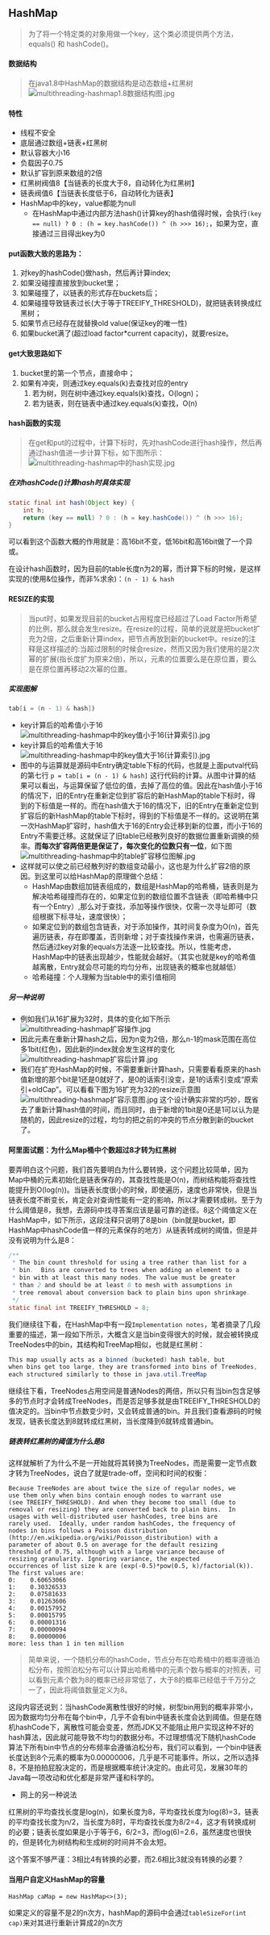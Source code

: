 ## HashMap
> 为了将一个特定类的对象用做一个key，这个类必须提供两个方法，equals() 和 hashCode()。

#### 数据结构
> 在java1.8中HashMap的数据结构是动态数组+红黑树<br>
![multithreading-hashmap1.8数据结构图.jpg](../resource/multithreading/multithreading-hashmap1.8数据结构图.jpg)

#### 特性
* 线程不安全
* 底层通过数组+链表+红黑树
* 默认容器大小16
* 负载因子0.75
* 默认扩容到原来数组的2倍
* 红黑树阀值8【当链表的长度大于8，自动转化为红黑树】
* 链表阀值6【当链表长度低于6，自动转化为链表】
* HashMap中的key，value都能为null
    * 在HashMap中通过内部方法hash()计算key的hash值得时候，会执行`(key == null) ? 0 : (h = key.hashCode()) ^ (h >>> 16);`，如果为空，直接通过三目得出key为0

#### put函数大致的思路为：
1. 对key的hashCode()做hash，然后再计算index;
2. 如果没碰撞直接放到bucket里；
3. 如果碰撞了，以链表的形式存在buckets后；
4. 如果碰撞导致链表过长(大于等于TREEIFY_THRESHOLD)，就把链表转换成红黑树；
5. 如果节点已经存在就替换old value(保证key的唯一性)
6. 如果bucket满了(超过load factor*current capacity)，就要resize。

#### get大致思路如下
1. bucket里的第一个节点，直接命中；
2. 如果有冲突，则通过key.equals(k)去查找对应的entry
    1. 若为树，则在树中通过key.equals(k)查找，O(logn)；
    2. 若为链表，则在链表中通过key.equals(k)查找，O(n)


#### hash函数的实现
> 在get和put的过程中，计算下标时，先对hashCode进行hash操作，然后再通过hash值进一步计算下标，如下图所示：
![multithreading-hashmap中的hash实现.jpg](../resource/multithreading/multithreading-hashmap中的hash实现.jpg)

##### 在对hashCode()计算hash时具体实现
```java
static final int hash(Object key) {
    int h;
    return (key == null) ? 0 : (h = key.hashCode()) ^ (h >>> 16);
}
```
可以看到这个函数大概的作用就是：高16bit不变，低16bit和高16bit做了一个异或。

在设计hash函数时，因为目前的table长度n为2的幂，而计算下标的时候，是这样实现的(使用&位操作，而非%求余)：`(n - 1) & hash`

#### RESIZE的实现
> 当put时，如果发现目前的bucket占用程度已经超过了Load Factor所希望的比例，那么就会发生resize。在resize的过程，简单的说就是把bucket扩充为2倍，之后重新计算index，把节点再放到新的bucket中。resize的注释是这样描述的:当超过限制的时候会resize，然而又因为我们使用的是2次幂的扩展(指长度扩为原来2倍)，所以，元素的位置要么是在原位置，要么是在原位置再移动2次幂的位置。

##### 实现图解
```java
tab[i = (n - 1) & hash])
```
* key计算后的哈希值小于16
![multithreading-hashmap中的key值小于16(计算索引).jpg](../resource/multithreading/multithreading-hashmap中的key值小于16(计算索引).jpg)
* key计算后的哈希值大于16
![multithreading-hashmap中的key值大于16(计算索引).jpg](../resource/multithreading/multithreading-hashmap中的key值大于16(计算索引).jpg)
* 图中的与运算就是源码中Entry确定table下标的代码，也就是上面putval代码的第七行 `p = tab[i = (n - 1) & hash]` 这行代码的计算。从图中计算的结果可以看出，与运算保留了低位的值，去掉了高位的值。因此在hash值小于16的情况下，旧的Entry在重新定位到扩容后的新HashMap的table下标时，得到的下标值是一样的。而在hash值大于16的情况下，旧的Entry在重新定位到扩容后的新HashMap的table下标时，得到的下标值是不一样的。这说明在第一次HashMap扩容时，hash值大于16的Entry会迁移到新的位置，而小于16的Entry不需要迁移。这就保证了旧table已经散列良好的数据位置重新调换的频率。**而每次扩容两倍更是保证了，每次变化的位数只有一位**，如下图
![multithreading-hashmap中的table扩容移位图解.jpg](../resource/multithreading/multithreading-hashmap中的table扩容移位图解.jpg)
* 这样就可以使之前已经散列好的数组变动最小，这也是为什么扩容2倍的原因。到这里可以给HashMap的原理做个总结：
    * HashMap由数组加链表组成的，数组是HashMap的哈希桶，链表则是为解决哈希碰撞而存在的，如果定位到的数组位置不含链表（即哈希桶中只有一个Entry）,那么对于查找，添加等操作很快，仅需一次寻址即可（数组根据下标寻址，速度很快）；
    * 如果定位到的数组包含链表，对于添加操作，其时间复杂度为O(n)，首先遍历链表，存在即覆盖，否则新增；对于查找操作来讲，也需遍历链表，然后通过key对象的equals方法逐一比较查找。所以，性能考虑，HashMap中的链表出现越少，性能就会越好。（其实也就是key的哈希值越离散，Entry就会尽可能的均匀分布，出现链表的概率也就越低）
    * 哈希碰撞：个人理解为当table中的索引值相同

##### 另一种说明
* 例如我们从16扩展为32时，具体的变化如下所示
![multithreading-hashmap扩容操作.jpg](../resource/multithreading/multithreading-hashmap扩容操作.jpg)
* 因此元素在重新计算hash之后，因为n变为2倍，那么n-1的mask范围在高位多1bit(红色)，因此新的index就会发生这样的变化
![multithreading-hashmap扩容后计算.jpg](../resource/multithreading/multithreading-hashmap扩容后计算.jpg)
* 我们在扩充HashMap的时候，不需要重新计算hash，只需要看看原来的hash值新增的那个bit是1还是0就好了，是0的话索引没变，是1的话索引变成“原索引+oldCap”。可以看看下图为16扩充为32的resize示意图
![multithreading-hashmap扩容示意图.jpg](../resource/multithreading/multithreading-hashmap扩容示意图.jpg)
这个设计确实非常的巧妙，既省去了重新计算hash值的时间，而且同时，由于新增的1bit是0还是1可以认为是随机的，因此resize的过程，均匀的把之前的冲突的节点分散到新的bucket了。


#### 阿里面试题：为什么Map桶中个数超过8才转为红黑树
要弄明白这个问题，我们首先要明白为什么要转换，这个问题比较简单，因为Map中桶的元素初始化是链表保存的，其查找性能是O(n)，而树结构能将查找性能提升到O(log(n))。当链表长度很小的时候，即使遍历，速度也非常快，但是当链表长度不断变长，肯定会对查询性能有一定的影响，所以才需要转成树。至于为什么阈值是8，我想，去源码中找寻答案应该是最可靠的途径。8这个阈值定义在HashMap中，如下所示，这段注释只说明了8是bin（bin就是bucket，即HashMap中hashCode值一样的元素保存的地方）从链表转成树的阈值，但是并没有说明为什么是8：
```java
/**
 * The bin count threshold for using a tree rather than list for a
 * bin.  Bins are converted to trees when adding an element to a
 * bin with at least this many nodes. The value must be greater
 * than 2 and should be at least 8 to mesh with assumptions in
 * tree removal about conversion back to plain bins upon shrinkage.
 */
static final int TREEIFY_THRESHOLD = 8;
```
我们继续往下看，在HashMap中有一段`Implementation notes`，笔者摘录了几段重要的描述，第一段如下所示，大概含义是当bin变得很大的时候，就会被转换成TreeNodes中的bin，其结构和TreeMap相似，也就是红黑树：
```java
This map usually acts as a binned (bucketed) hash table, but
when bins get too large, they are transformed into bins of TreeNodes,
each structured similarly to those in java.util.TreeMap
```
继续往下看，TreeNodes占用空间是普通Nodes的两倍，所以只有当bin包含足够多的节点时才会转成TreeNodes，而是否足够多就是由TREEIFY_THRESHOLD的值决定的。当bin中节点数变少时，又会转成普通的bin。并且我们查看源码的时候发现，链表长度达到8就转成红黑树，当长度降到6就转成普通bin。

##### 链表转红黑树的阈值为什么是8
这样就解析了为什么不是一开始就将其转换为TreeNodes，而是需要一定节点数才转为TreeNodes，说白了就是trade-off，空间和时间的权衡：
```jvm
Because TreeNodes are about twice the size of regular nodes, we
use them only when bins contain enough nodes to warrant use
(see TREEIFY_THRESHOLD). And when they become too small (due to
removal or resizing) they are converted back to plain bins.  In
usages with well-distributed user hashCodes, tree bins are
rarely used.  Ideally, under random hashCodes, the frequency of
nodes in bins follows a Poisson distribution
(http://en.wikipedia.org/wiki/Poisson_distribution) with a
parameter of about 0.5 on average for the default resizing
threshold of 0.75, although with a large variance because of
resizing granularity. Ignoring variance, the expected
occurrences of list size k are (exp(-0.5)*pow(0.5, k)/factorial(k)). 
The first values are:
0:    0.60653066
1:    0.30326533
2:    0.07581633
3:    0.01263606
4:    0.00157952
5:    0.00015795
6:    0.00001316
7:    0.00000094
8:    0.00000006
more: less than 1 in ten million
```
> 简单来说，一个随机分布的hashCode，节点分布在哈希桶中的概率遵循泊松分布，按照泊松分布可以计算出哈希桶中的元素个数与概率的对照表，可以看到元素个数为8的概率已经非常低了，大于8的概率已经低于千万分之一了，因此将阈值数量定义为8。

这段内容还说到：当hashCode离散性很好的时候，树型bin用到的概率非常小，因为数据均匀分布在每个bin中，几乎不会有bin中链表长度会达到阈值。但是在随机hashCode下，离散性可能会变差，然而JDK又不能阻止用户实现这种不好的hash算法，因此就可能导致不均匀的数据分布。不过理想情况下随机hashCode算法下所有bin中节点的分布频率会遵循泊松分布，我们可以看到，一个bin中链表长度达到8个元素的概率为0.00000006，几乎是不可能事件。所以，之所以选择8，不是拍拍屁股决定的，而是根据概率统计决定的。由此可见，发展30年的Java每一项改动和优化都是非常严谨和科学的。

* 网上的另一种说法

红黑树的平均查找长度是log(n)，如果长度为8，平均查找长度为log(8)=3，链表的平均查找长度为n/2，当长度为8时，平均查找长度为8/2=4，这才有转换成树的必要；链表长度如果是小于等于6，6/2=3，而log(6)=2.6，虽然速度也很快的，但是转化为树结构和生成树的时间并不会太短。

这个答案不够严谨：3相比4有转换的必要，而2.6相比3就没有转换的必要？

#### 当用户自定义HashMap的容量
`HashMap caMap = new HashMap<>(3);`

如果定义的容量不是2的n次方，hashMap的源码中会通过`tableSizeFor(int cap)`来对其进行重新计算成2的n次方
